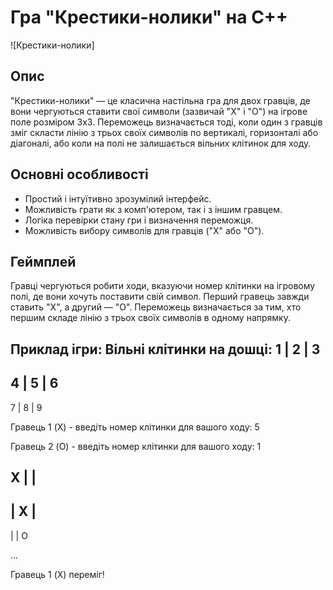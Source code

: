 # Гра "Крестики-нолики" на C++

![Крестики-нолики]

## Опис

"Крестики-нолики" — це класична настільна гра для двох гравців, де вони чергуються ставити свої символи (зазвичай "X" і "O") на ігрове поле розміром 3x3. Переможець визначається тоді, коли один з гравців зміг скласти лінію з трьох своїх символів по вертикалі, горизонталі або діагоналі, або коли на полі не залишається вільних клітинок для ходу.

## Основні особливості

- Простий і інтуїтивно зрозумілий інтерфейс.
- Можливість грати як з комп'ютером, так і з іншим гравцем.
- Логіка перевірки стану гри і визначення переможця.
- Можливість вибору символів для гравців ("X" або "O").

## Геймплей

Гравці чергуються робити ходи, вказуючи номер клітинки на ігровому полі, де вони хочуть поставити свій символ. Перший гравець завжди ставить "X", а другий — "O". Переможець визначається за тим, хто першим складе лінію з трьох своїх символів в одному напрямку.

Приклад ігри:
Вільні клітинки на дошці:
1 | 2 | 3
---------
4 | 5 | 6
---------
7 | 8 | 9

Гравець 1 (X) - введіть номер клітинки для вашого ходу: 5

Гравець 2 (O) - введіть номер клітинки для вашого ходу: 1

X |   |  
---------
  | X |  
---------
  |   | O

...

Гравець 1 (X) переміг!

